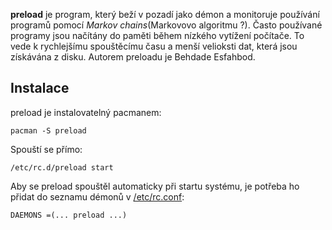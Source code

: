 **preload** je program, který beží v pozadí jako démon a monitoruje používání programů pomocí *Markov chains*(Markovovo algoritmu ?). Často používané programy jsou načítány do paměti během nízkého vytížení počítače. To vede k rychlejšímu spouštěcímu času a menší velioksti dat, která jsou získávána z disku. Autorem preloadu je Behdade Esfahbod.

## Instalace

preload je instalovatelný pacmanem:

```
pacman -S preload

```

Spouští se přímo:

```
/etc/rc.d/preload start

```

Aby se preload spouštěl automaticky při startu systému, je potřeba ho přidat do seznamu démonů v [/etc/rc.conf](/index.php/Rc.conf "Rc.conf"):

```
DAEMONS =(... preload ...)

```